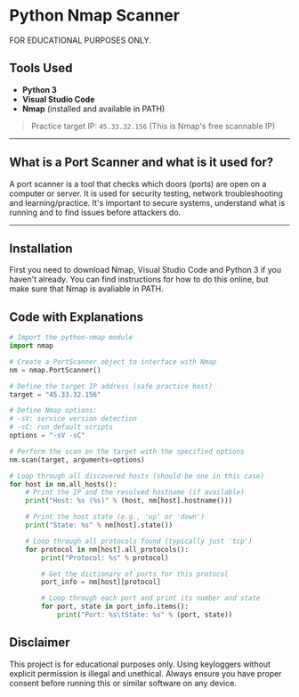 # Python Nmap Scanner

FOR EDUCATIONAL PURPOSES ONLY.

## Tools Used

- **Python 3**
- **Visual Studio Code**
- **Nmap** (installed and available in PATH)

> Practice target IP: `45.33.32.156` (This is Nmap's free scannable IP) 

---
## What is a Port Scanner and what is it used for?

A port scanner is a tool that checks which doors (ports) are open on a computer or server. It is used for security testing, network troubleshooting and learning/practice. It's important to secure systems, understand what is running and to find issues before attackers do.

---

## Installation
First you need to download Nmap, Visual Studio Code and Python 3 if you haven't already. You can find instructions for how to do this online, but make sure that Nmap is avaliable in PATH.   

## Code with Explanations

```python
# Import the python-nmap module
import nmap

# Create a PortScanner object to interface with Nmap
nm = nmap.PortScanner()

# Define the target IP address (safe practice host)
target = "45.33.32.156"

# Define Nmap options:
# -sV: service version detection
# -sC: run default scripts
options = "-sV -sC"

# Perform the scan on the target with the specified options
nm.scan(target, arguments=options)

# Loop through all discovered hosts (should be one in this case)
for host in nm.all_hosts():
    # Print the IP and the resolved hostname (if available)
    print("Host: %s (%s)" % (host, nm[host].hostname()))

    # Print the host state (e.g., 'up' or 'down')
    print("State: %s" % nm[host].state())

    # Loop through all protocols found (typically just 'tcp')
    for protocol in nm[host].all_protocols():
        print("Protocol: %s" % protocol)

        # Get the dictionary of ports for this protocol
        port_info = nm[host][protocol]

        # Loop through each port and print its number and state
        for port, state in port_info.items():
            print("Port: %s\tState: %s" % (port, state))
```

## Disclaimer 
This project is for educational purposes only. Using keyloggers without explicit permission is illegal and unethical. Always ensure you have proper consent before running this or similar software on any device.
